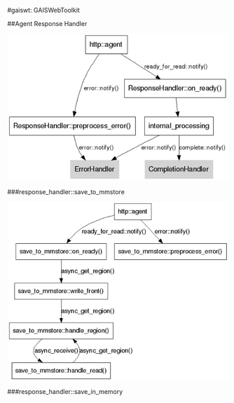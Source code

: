 <link href="markdown.css" rel="stylesheet" type="text/css"><link/>

#gaiswt: GAISWebToolkit 

##Agent Response Handler

![ResponseHandler Concept](response_handler/response_handler.png)

###response\_handler::save\_to\_mmstore

![ResponseHandler Concept](response_handler/save_to_mmstore.png)

###response\_handler::save_in\_memory


